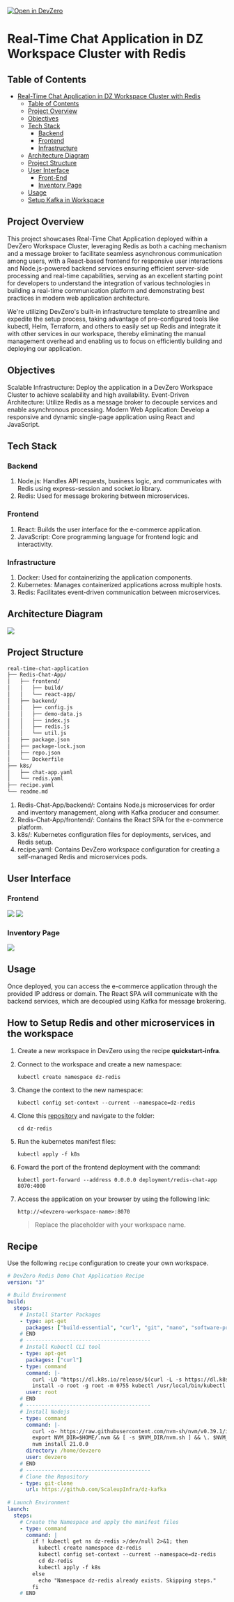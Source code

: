 [![Open in DevZero](https://assets.devzero.io/open-in-devzero.svg)](https://www.devzero.io/dashboard/recipes/new?repo-url=https://github.com/ScaleupInfra/dz-redis)

# Real-Time Chat Application in DZ Workspace Cluster with Redis

## Table of Contents
- [Real-Time Chat Application in DZ Workspace Cluster with Redis](#real-time-chat-application-in-dz-workspace-cluster-with-redis)
  - [Table of Contents](#table-of-contents)
  - [Project Overview](#project-overview)
  - [Objectives](#objectives)
  - [Tech Stack](#tech-stack)
    - [Backend](#backend)
    - [Frontend](#frontend)
    - [Infrastructure](#infrastructure)
  - [Architecture Diagram](#architecture-diagram)
  - [Project Structure](#project-structure)
  - [User Interface](#user-interface)
    - [Front-End](#front-end)
    - [Inventory Page](#inventory-page)
  - [Usage](#usage)
  - [Setup Kafka in Workspace](#how-to-setup-kafka-and-other-microservices-in-the-workspace)

## Project Overview
This project showcases Real-Time Chat Application deployed within a DevZero Workspace Cluster, leveraging Redis as both a caching mechanism and a message broker to facilitate seamless asynchronous communication among users, with a React-based frontend for responsive user interactions and Node.js-powered backend services ensuring efficient server-side processing and real-time capabilities, serving as an excellent starting point for developers to understand the integration of various technologies in building a real-time communication platform and demonstrating best practices in modern web application architecture.

We're utilizing DevZero's built-in infrastructure template to streamline and expedite the setup process, taking advantage of pre-configured tools like kubectl, Helm, Terraform, and others to easily set up Redis and integrate it with other services in our workspace, thereby eliminating the manual management overhead and enabling us to focus on efficiently building and deploying our application.

## Objectives
Scalable Infrastructure: Deploy the application in a DevZero Workspace Cluster to achieve scalability and high availability.
Event-Driven Architecture: Utilize Redis as a message broker to decouple services and enable asynchronous processing.
Modern Web Application: Develop a responsive and dynamic single-page application using React and JavaScript.

## Tech Stack
### Backend
1. Node.js: Handles API requests, business logic, and communicates with Redis using express-session and socket.io library.
2. Redis: Used for message brokering between microservices.
### Frontend
1. React: Builds the user interface for the e-commerce application.
2. JavaScript: Core programming language for frontend logic and interactivity.
### Infrastructure
1. Docker: Used for containerizing the application components.
2. Kubernetes: Manages containerized applications across multiple hosts.
3. Redis: Facilitates event-driven communication between microservices.

## Architecture Diagram
![](.gitbook/assets/redis-pub-sub-architecture.png)

## Project Structure

```bash
real-time-chat-application
├── Redis-Chat-App/
│   ├── frontend/
│   │   ├── build/
│   │   └── react-app/
│   ├── backend/
│   │   ├── config.js
│   │   ├── demo-data.js
│   │   ├── index.js
│   │   ├── redis.js
│   │   └── util.js
│   ├── package.json
│   ├── package-lock.json
│   ├── repo.json
│   └── Dockerfile    
├── k8s/
│   ├── chat-app.yaml
│   └── redis.yaml
├── recipe.yaml
└── readme.md
```
1. Redis-Chat-App/backend/: Contains Node.js microservices for order and inventory management, along with Kafka producer and consumer.
2. Redis-Chat-App/frontend/: Contains the React SPA for the e-commerce platform.
3. k8s/: Kubernetes configuration files for deployments, services, and Redis setup.
4. recipe.yaml: Contains DevZero workspace configuration for creating a self-managed Redis and microservices pods.

## User Interface
### Frontend
![](.gitbook/assets/Customer-view-page.png)
![](.gitbook/assets/Product-Details-page.png)

### Inventory Page
![](.gitbook/assets/Backend-view.png)

## Usage

Once deployed, you can access the e-commerce application through the provided IP address or domain. The React SPA will communicate with the backend services, which are decoupled using Kafka for message brokering.

## How to Setup Redis and other microservices in the workspace

1. Create a new workspace in DevZero using the recipe **quickstart-infra**.
2. Connect to the workspace and create a new namespace:

    ```
    kubectl create namespace dz-redis
    ```

3. Change the context to the new namespace:

    ```
    kubectl config set-context --current --namespace=dz-redis
    ```

4. Clone this [repository](https://github.com/ScaleupInfra/dz-redis) and navigate to the folder:

    ```
    cd dz-redis
    ```

5. Run the kubernetes manifest files:

    ```
    kubectl apply -f k8s
    ```

6. Foward the port of the frontend deployment with the command:
    ```
    kubectl port-forward --address 0.0.0.0 deployment/redis-chat-app 8070:4000
    ```

7. Access the application on your browser by using the following link:

    ```
    http://<devzero-workspace-name>:8070
    ```

    > Replace the placeholder with your workspace name.

## Recipe

Use the following `recipe` configuration to create your own workspace.

``` yaml
# DevZero Redis Demo Chat Application Recipe
version: "3"

# Build Environment
build:
  steps:
    # Install Starter Packages
    - type: apt-get
      packages: ["build-essential", "curl", "git", "nano", "software-properties-common", "ssh", "sudo", "tar", "unzip", "vim", "wget", "zip"]
    # END
    # ----------------------------------------
    # Install Kubectl CLI tool
    - type: apt-get
      packages: ["curl"]
    - type: command
      command: |-
        curl -LO "https://dl.k8s.io/release/$(curl -L -s https://dl.k8s.io/release/stable.txt)/bin/linux/amd64/kubectl"
        install -o root -g root -m 0755 kubectl /usr/local/bin/kubectl && rm kubectl
      user: root
    # END
    # ----------------------------------------
    # Install Nodejs
    - type: command
      command: |-
        curl -o- https://raw.githubusercontent.com/nvm-sh/nvm/v0.39.1/install.sh | bash
        export NVM_DIR=$HOME/.nvm && [ -s $NVM_DIR/nvm.sh ] && \. $NVM_DIR/nvm.sh
        nvm install 21.0.0
      directory: /home/devzero
      user: devzero
    # END
    # ----------------------------------------
    # Clone the Repository
    - type: git-clone
      url: https://github.com/ScaleupInfra/dz-kafka
  
# Launch Environment
launch:
  steps:
    # Create the Namespace and apply the manifest files
    - type: command
      command: |
        if ! kubectl get ns dz-redis >/dev/null 2>&1; then
          kubectl create namespace dz-redis
          kubectl config set-context --current --namespace=dz-redis
          cd dz-redis
          kubectl apply -f k8s
        else
          echo "Namespace dz-redis already exists. Skipping steps."
        fi
    # END
```
